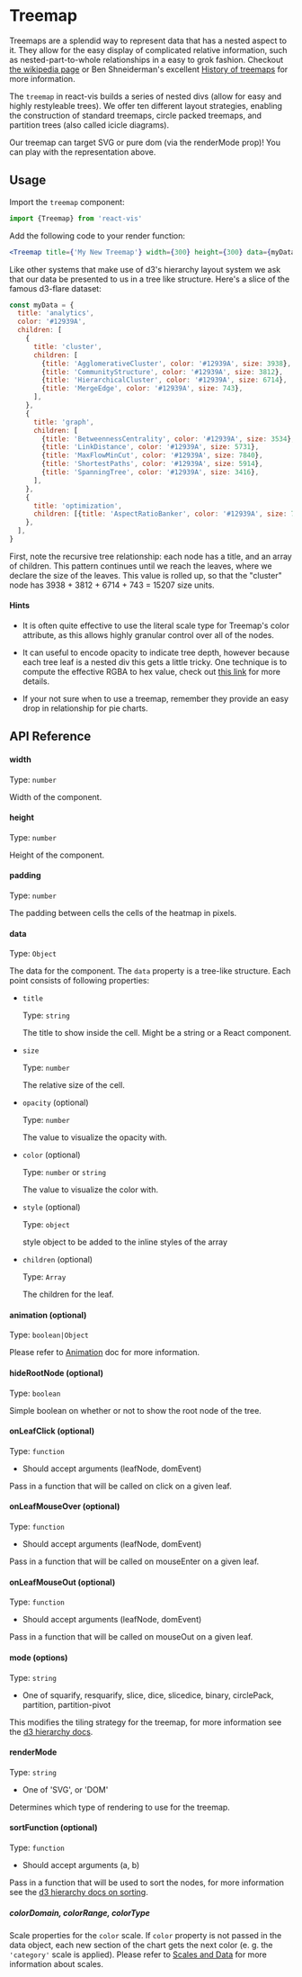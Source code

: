 # Treemap

Treemaps are a splendid way to represent data that has a nested aspect to it.
They allow for the easy display of complicated relative information, such as
nested-part-to-whole relationships in a easy to grok fashion. Checkout
[the wikipedia page](https://en.wikipedia.org/wiki/Treemapping) or Ben
Shneiderman's excellent
[History of treemaps](http://www.cs.umd.edu/hcil/treemap-history/index.shtml)
for more information.

<!-- INJECT:"SimpleTreemapWithLink" -->

The `treemap` in react-vis builds a series of nested divs (allow for easy and
highly restyleable trees). We offer ten different layout strategies, enabling
the construction of standard treemaps, circle packed treemaps, and partition
trees (also called icicle diagrams).

Our treemap can target SVG or pure dom (via the renderMode prop)! You can play
with the representation above.

## Usage

Import the `treemap` component:

```jsx
import {Treemap} from 'react-vis'
```

Add the following code to your render function:

```jsx
<Treemap title={'My New Treemap'} width={300} height={300} data={myData} />
```

Like other systems that make use of d3's hierarchy layout system we ask that our
data be presented to us in a tree like structure. Here's a slice of the famous
d3-flare dataset:

```javascript
const myData = {
  title: 'analytics',
  color: '#12939A',
  children: [
    {
      title: 'cluster',
      children: [
        {title: 'AgglomerativeCluster', color: '#12939A', size: 3938},
        {title: 'CommunityStructure', color: '#12939A', size: 3812},
        {title: 'HierarchicalCluster', color: '#12939A', size: 6714},
        {title: 'MergeEdge', color: '#12939A', size: 743},
      ],
    },
    {
      title: 'graph',
      children: [
        {title: 'BetweennessCentrality', color: '#12939A', size: 3534},
        {title: 'LinkDistance', color: '#12939A', size: 5731},
        {title: 'MaxFlowMinCut', color: '#12939A', size: 7840},
        {title: 'ShortestPaths', color: '#12939A', size: 5914},
        {title: 'SpanningTree', color: '#12939A', size: 3416},
      ],
    },
    {
      title: 'optimization',
      children: [{title: 'AspectRatioBanker', color: '#12939A', size: 7074}],
    },
  ],
}
```

First, note the recursive tree relationship: each node has a title, and an array
of children. This pattern continues until we reach the leaves, where we declare
the size of the leaves. This value is rolled up, so that the "cluster" node has
3938 + 3812 + 6714 + 743 = 15207 size units.

#### Hints

- It is often quite effective to use the literal scale type for Treemap's color
  attribute, as this allows highly granular control over all of the nodes.

- It can useful to encode opacity to indicate tree depth, however because each
  tree leaf is a nested div this gets a little tricky. One technique is to
  compute the effective RGBA to hex value, check out
  [this link](viget.com/inspire/equating-color-and-transparency) for more
  details.

- If your not sure when to use a treemap, remember they provide an easy drop in
  relationship for pie charts.

## API Reference

#### width

Type: `number`

Width of the component.

#### height

Type: `number`

Height of the component.

#### padding

Type: `number`

The padding between cells the cells of the heatmap in pixels.

#### data

Type: `Object`

The data for the component. The `data` property is a tree-like structure. Each
point consists of following properties:

- `title`

  Type: `string`

  The title to show inside the cell. Might be a string or a React component.

- `size`

  Type: `number`

  The relative size of the cell.

- `opacity` (optional)

  Type: `number`

  The value to visualize the opacity with.

- `color` (optional)

  Type: `number` or `string`

  The value to visualize the color with.

- `style` (optional)

  Type: `object`

  style object to be added to the inline styles of the array

- `children` (optional)

  Type: `Array`

  The children for the leaf.

#### animation (optional)

Type: `boolean|Object`

Please refer to [Animation](animation.md) doc for more information.

#### hideRootNode (optional)

Type: `boolean`

Simple boolean on whether or not to show the root node of the tree.

#### onLeafClick (optional)

Type: `function`

- Should accept arguments (leafNode, domEvent)

Pass in a function that will be called on click on a given leaf.

#### onLeafMouseOver (optional)

Type: `function`

- Should accept arguments (leafNode, domEvent)

Pass in a function that will be called on mouseEnter on a given leaf.

#### onLeafMouseOut (optional)

Type: `function`

- Should accept arguments (leafNode, domEvent)

Pass in a function that will be called on mouseOut on a given leaf.

#### mode (options)

Type: `string`

- One of squarify, resquarify, slice, dice, slicedice, binary, circlePack,
  partition, partition-pivot

This modifies the tiling strategy for the treemap, for more information see the
[d3 hierarchy docs](https://github.com/d3/d3-hierarchy).

#### renderMode

Type: `string`

- One of 'SVG', or 'DOM'

Determines which type of rendering to use for the treemap.

#### sortFunction (optional)

Type: `function`

- Should accept arguments (a, b)

Pass in a function that will be used to sort the nodes, for more information see
the
[d3 hierarchy docs on sorting](https://github.com/d3/d3-hierarchy#node_sort).

##### colorDomain, colorRange, colorType

Scale properties for the `color` scale. If `color` property is not passed in the
data object, each new section of the chart gets the next color (e. g. the
`'category'` scale is applied). Please refer to
[Scales and Data](scales-and-data.md) for more information about scales.
